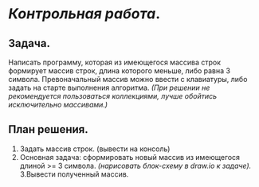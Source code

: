 # *Контрольная работа*.

## Задача. 

Написать программу, которая из имеющегося массива строк формирует массив строк, длина которого меньше, либо равна 3 символа. Превоначальный массив можно ввести с клавиатуры, либо задать на старте выполнения алгоритма. *(При решении не рекомендуется пользоваться коллекциями, лучше обойтись исключительно массивами.)*

## План решения.
1. Задать массив строк. (вывести на консоль)
2. Основная задача: сформировать новый массив из имеющегося длиной >= 3 символа. *(нарисовать блок-схему в draw.io к задаче).*
3.Вывести полученный массив.
